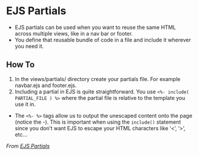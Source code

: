 # EJS Partials
- EJS partials can be used when you want to reuse the same HTML across multiple views, like in a nav bar or footer.
- You define that reusable bundle of code in a file and include it wherever you need it.

## How To
1. In the views/partials/ directory create your partials file. For example navbar.ejs and footer.ejs. 
1. Including a partial in EJS is quite straightforward. You use `<%- include( PARTIAL_FILE ) %>` where the partial file is relative to the template you use it in.
  - The `<%- %>` tags allow us to output the unescaped content onto the page (notice the -). This is important when using the `include()` statement since you don’t want EJS to escape your HTML characters like ‘<’, ‘>’, etc…

*From [EJS Partials](https://medium.com/@henslejoseph/ejs-partials-f6f102cb7433)*